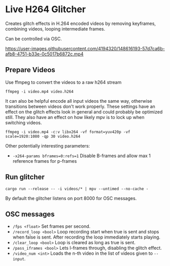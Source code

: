 # Live H264 Glitcher

Creates glitch effects in H.264 encoded videos by removing keyframes, combining videos, looping intermediate frames.

Can be controlled via OSC.


https://user-images.githubusercontent.com/4194320/148616193-57d7ca6b-afb8-4751-b33e-0c5017b6872c.mp4


## Prepare Videos

Use ffmpeg to convert the videos to a raw h264 stream
```
ffmpeg -i video.mp4 video.h264
```

It can also be helpful encode all input videos the same way, otherwise transitions between videos don't work properly.
These settings have an effect on the glitch effects look in general and could probably be optimized still.
They also have an effect on how likely mpv is to lock up when switching videos.
```
ffmpeg -i video.mp4 -c:v libx264 -vf format=yuv420p -vf scale=1920:1080 -qp 30 video.h264
```

Other potentially interesting parameters:
- `-x264-params bframes=0:refs=1` Disable B-frames and allow max 1 reference frames for p-frames

## Run glitcher
```
cargo run --release -- -i videos/* | mpv --untimed --no-cache -
```

By default the glitcher listens on port 8000 for OSC messages.

## OSC messages

- `/fps <float>` Set frames per second.
- `/record_loop <bool>` Loop recording start when true is sent and stops when false is sent. After recording the loop immediately starts playing.
- `/clear_loop <bool>`  Loop is cleared as long as true is sent.
- `/pass_iframes <bool>` Lets I-frames through, disabling the glitch effect.
- `/video_num <int>` Loads the n-th video in the list of videos given to `--input`.
